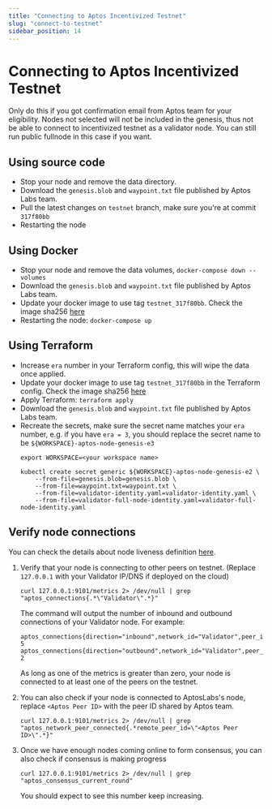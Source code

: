 ```yaml
---
title: "Connecting to Aptos Incentivized Testnet"
slug: "connect-to-testnet"
sidebar_position: 14
---
```


# Connecting to Aptos Incentivized Testnet

Only do this if you got confirmation email from Aptos team for your eligibility. Nodes not selected will not be included in the genesis, thus not be able to connect to incentivized testnet as a validator node. You can still run public fullnode in this case if you want.

## Using source code

- Stop your node and remove the data directory.
- Download the `genesis.blob` and `waypoint.txt` file published by Aptos Labs team.
- Pull the latest changes on `testnet` branch, make sure you're at commit `317f80bb`
- Restarting the node

## Using Docker

- Stop your node and remove the data volumes, `docker-compose down --volumes`
- Download the `genesis.blob` and `waypoint.txt` file published by Aptos Labs team.
- Update your docker image to use tag `testnet_317f80bb`. Check the image sha256 [here](https://hub.docker.com/layers/validator/aptoslab/validator/testnet_317f80bb/images/sha256-5184f637f15a9c071475c5bfb3050777c04aa410e9d43c7ff5e7c4a99a55a252?context=explore)
- Restarting the node: `docker-compose up`

## Using Terraform

- Increase `era` number in your Terraform config, this will wipe the data once applied.
- Update your docker image to use tag `testnet_317f80bb` in the Terraform config. Check the image sha256 [here](https://hub.docker.com/layers/validator/aptoslab/validator/testnet_317f80bb/images/sha256-5184f637f15a9c071475c5bfb3050777c04aa410e9d43c7ff5e7c4a99a55a252?context=explore)
- Apply Terraform: `terraform apply`
- Download the `genesis.blob` and `waypoint.txt` file published by Aptos Labs team.
- Recreate the secrets, make sure the secret name matches your `era` number, e.g. if you have `era = 3`, you should replace the secret name to be `${WORKSPACE}-aptos-node-genesis-e3`
    ```
    export WORKSPACE=<your workspace name>

    kubectl create secret generic ${WORKSPACE}-aptos-node-genesis-e2 \
        --from-file=genesis.blob=genesis.blob \
        --from-file=waypoint.txt=waypoint.txt \
        --from-file=validator-identity.yaml=validator-identity.yaml \
        --from-file=validator-full-node-identity.yaml=validator-full-node-identity.yaml
    ```

## Verify node connections

You can check the details about node liveness definition [here](https://aptos.dev/reference/node-liveness-criteria/#verifying-the-liveness-of-your-node).

1. Verify that your node is connecting to other peers on testnet. (Replace `127.0.0.1` with your Validator IP/DNS if deployed on the cloud)

    ```
    curl 127.0.0.1:9101/metrics 2> /dev/null | grep "aptos_connections{.*\"Validator\".*}"
    ```

    The command will output the number of inbound and outbound connections of your Validator node. For example:

    ```
    aptos_connections{direction="inbound",network_id="Validator",peer_id="2a40eeab",role_type="validator"} 5
    aptos_connections{direction="outbound",network_id="Validator",peer_id="2a40eeab",role_type="validator"} 2
    ```

    As long as one of the metrics is greater than zero, your node is connected to at least one of the peers on the testnet.

2. You can also check if your node is connected to AptosLabs's node, replace `<Aptos Peer ID>` with the peer ID shared by Aptos team.

    ```
    curl 127.0.0.1:9101/metrics 2> /dev/null | grep "aptos_network_peer_connected{.*remote_peer_id=\"<Aptos Peer ID>\".*}"
    ```

3. Once we have enough nodes coming online to form consensus, you can also check if consensus is making progress

    ```
    curl 127.0.0.1:9101/metrics 2> /dev/null | grep "aptos_consensus_current_round"
    ```

    You should expect to see this number keep increasing.
